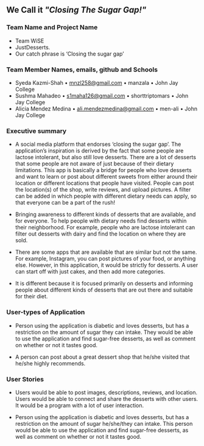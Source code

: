 ## We Call it _"Closing The Sugar Gap!"_


### Team Name and Project Name
- Team WiSE 
- JustDesserts.
- Our catch phrase is ‘Closing the sugar gap’



### Team Member Names, emails, github and Schools
- Syeda Kazmi-Shah •  mnzl258@gmail.com • manzala • John Jay College	
- Sushma Mahadeo • s1maha126@gmail.com  • shorttriptomars • John Jay College
- Alicia Mendez Medina • ali.mendezmedina@gmail.com • men-ali • John Jay College 

### Executive summary
- A social media platform that endorses ‘closing the sugar gap’. The application’s inspiration is derived by the fact that some people are lactose intolerant, but also still love desserts. There are a lot of desserts that some people are not aware of just because of their dietary limitations. This app is basically a bridge for people who love desserts and want to learn or post about different sweets from either around their location or different locations that people have visited. People can post the location(s) of the shop, write reviews, and upload pictures. A filter can be added in which people with different dietary needs can apply, so that everyone can be a part of the rush!
 
- Bringing awareness to different kinds of desserts that are available, and for everyone. 
To help people with dietary needs find desserts within their neighborhood.  For example, people who are lactose intolerant can filter out desserts with dairy and find the location on where they are sold.

- There are some apps that are available that are similar but not the same. For example, Instagram, you can post pictures of your food, or anything else. However, in this application, it would be strictly for desserts. A user can start off with just cakes, and then add more categories.

- It is different because it is focused primarily on desserts and informing people about different kinds of desserts that are out there and suitable for their diet.

### User-types of Application
- Person using the application is diabetic and loves desserts, but has a restriction on the amount of sugar they can intake. They would be able to use the application and find sugar-free desserts, as well as comment on whether or not it tastes good. 

- A person can post about a great dessert shop that he/she visited that he/she highly recommends.

### User Stories
- Users would be able to post images, descriptions, reviews, and location. 
Users would be able to connect and share the desserts with other users. It would be a program with a lot of user interaction.

- Person using the application is diabetic and loves desserts, but has a restriction on the amount of sugar he/she/they can intake. This person would be able to use the application and find sugar-free desserts, as well as comment on whether or not it tastes good.







